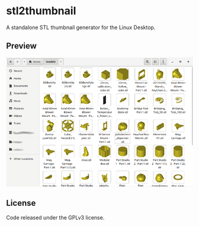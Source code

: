 # stl2thumbnail
A standalone STL thumbnail generator for the Linux Desktop.

## Preview
<img src="pics/preview.png" width="600">

## License
Code released under the GPLv3 license.
